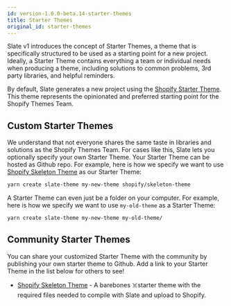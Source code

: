 ```yaml
---
id: version-1.0.0-beta.14-starter-themes
title: Starter Themes
original_id: starter-themes
---
```


Slate v1 introduces the concept of Starter Themes, a theme that is specifically structured to be used as a starting point for a new project. Ideally, a Starter Theme contains everything a team or individual needs when producing a theme, including solutions to common problems, 3rd party libraries, and helpful reminders.

By default, Slate generates a new project using the [Shopify Starter Theme](https://github.com/Shopify/starter-theme). This theme represents the opinionated and preferred starting point for the Shopify Themes Team.

## Custom Starter Themes

We understand that not everyone shares the same taste in libraries and solutions as the Shopify Themes Team. For cases like this, Slate lets you optionally specify your own Starter Theme. Your Starter Theme can be hosted as Github repo. For example, here is how we specify we want to use [Shopify Skeleton Theme](https://github.com/shopify/skeleton-theme) as our Starter Theme:

```bash
yarn create slate-theme my-new-theme shopify/skeleton-theme
```

A Starter Theme can even just be a folder on your computer. For example, here is how we specify we want to use `my-old-theme` as a Starter Theme:

```bash
yarn create slate-theme my-new-theme my-old-theme/
```

## Community Starter Themes

You can share your customized Starter Theme with the community by publishing your own starter theme to Github. Add a link to your Starter Theme in the list below for others to see!

- [Shopify Skeleton Theme](https://github.com/shopify/skeleton-theme) - A barebones ☠️starter theme with the required files needed to compile with Slate and upload to Shopify.
